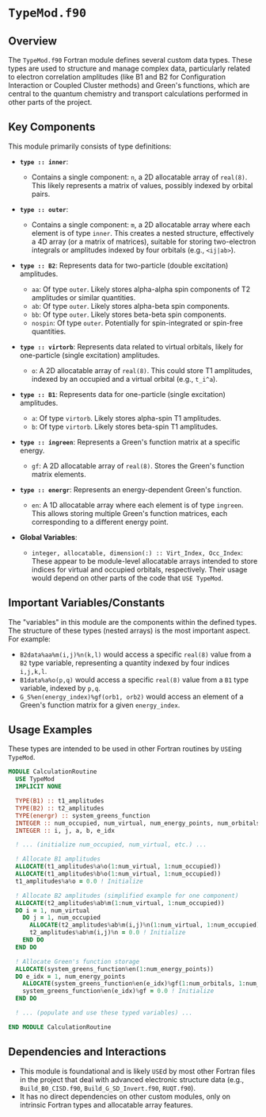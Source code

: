 # `TypeMod.f90`

## Overview

The `TypeMod.f90` Fortran module defines several custom data types. These types are used to structure and manage complex data, particularly related to electron correlation amplitudes (like B1 and B2 for Configuration Interaction or Coupled Cluster methods) and Green's functions, which are central to the quantum chemistry and transport calculations performed in other parts of the project.

## Key Components

This module primarily consists of type definitions:

-   **`type :: inner`**:
    -   Contains a single component: `n`, a 2D allocatable array of `real(8)`. This likely represents a matrix of values, possibly indexed by orbital pairs.

-   **`type :: outer`**:
    -   Contains a single component: `m`, a 2D allocatable array where each element is of type `inner`. This creates a nested structure, effectively a 4D array (or a matrix of matrices), suitable for storing two-electron integrals or amplitudes indexed by four orbitals (e.g., `<ij|ab>`).

-   **`type :: B2`**: Represents data for two-particle (double excitation) amplitudes.
    -   `aa`: Of type `outer`. Likely stores alpha-alpha spin components of T2 amplitudes or similar quantities.
    -   `ab`: Of type `outer`. Likely stores alpha-beta spin components.
    -   `bb`: Of type `outer`. Likely stores beta-beta spin components.
    -   `nospin`: Of type `outer`. Potentially for spin-integrated or spin-free quantities.

-   **`type :: virtorb`**: Represents data related to virtual orbitals, likely for one-particle (single excitation) amplitudes.
    -   `o`: A 2D allocatable array of `real(8)`. This could store T1 amplitudes, indexed by an occupied and a virtual orbital (e.g., `t_i^a`).

-   **`type :: B1`**: Represents data for one-particle (single excitation) amplitudes.
    -   `a`: Of type `virtorb`. Likely stores alpha-spin T1 amplitudes.
    -   `b`: Of type `virtorb`. Likely stores beta-spin T1 amplitudes.

-   **`type :: ingreen`**: Represents a Green's function matrix at a specific energy.
    -   `gf`: A 2D allocatable array of `real(8)`. Stores the Green's function matrix elements.

-   **`type :: energr`**: Represents an energy-dependent Green's function.
    -   `en`: A 1D allocatable array where each element is of type `ingreen`. This allows storing multiple Green's function matrices, each corresponding to a different energy point.

-   **Global Variables**:
    -   `integer, allocatable, dimension(:) :: Virt_Index, Occ_Index`: These appear to be module-level allocatable arrays intended to store indices for virtual and occupied orbitals, respectively. Their usage would depend on other parts of the code that `USE TypeMod`.

## Important Variables/Constants

The "variables" in this module are the components within the defined types. The structure of these types (nested arrays) is the most important aspect. For example:
-   `B2data%aa%m(i,j)%n(k,l)` would access a specific `real(8)` value from a `B2` type variable, representing a quantity indexed by four indices `i,j,k,l`.
-   `B1data%a%o(p,q)` would access a specific `real(8)` value from a `B1` type variable, indexed by `p,q`.
-   `G_S%en(energy_index)%gf(orb1, orb2)` would access an element of a Green's function matrix for a given `energy_index`.

## Usage Examples

These types are intended to be used in other Fortran routines by `USE`ing `TypeMod`.

```fortran
MODULE CalculationRoutine
  USE TypeMod
  IMPLICIT NONE

  TYPE(B1) :: t1_amplitudes
  TYPE(B2) :: t2_amplitudes
  TYPE(energr) :: system_greens_function
  INTEGER :: num_occupied, num_virtual, num_energy_points, num_orbitals
  INTEGER :: i, j, a, b, e_idx

  ! ... (initialize num_occupied, num_virtual, etc.) ...

  ! Allocate B1 amplitudes
  ALLOCATE(t1_amplitudes%a%o(1:num_virtual, 1:num_occupied))
  ALLOCATE(t1_amplitudes%b%o(1:num_virtual, 1:num_occupied))
  t1_amplitudes%a%o = 0.0 ! Initialize

  ! Allocate B2 amplitudes (simplified example for one component)
  ALLOCATE(t2_amplitudes%ab%m(1:num_virtual, 1:num_occupied))
  DO i = 1, num_virtual
    DO j = 1, num_occupied
      ALLOCATE(t2_amplitudes%ab%m(i,j)%n(1:num_virtual, 1:num_occupied))
      t2_amplitudes%ab%m(i,j)%n = 0.0 ! Initialize
    END DO
  END DO

  ! Allocate Green's function storage
  ALLOCATE(system_greens_function%en(1:num_energy_points))
  DO e_idx = 1, num_energy_points
    ALLOCATE(system_greens_function%en(e_idx)%gf(1:num_orbitals, 1:num_orbitals))
    system_greens_function%en(e_idx)%gf = 0.0 ! Initialize
  END DO

  ! ... (populate and use these typed variables) ...

END MODULE CalculationRoutine
```

## Dependencies and Interactions

-   This module is foundational and is likely `USE`d by most other Fortran files in the project that deal with advanced electronic structure data (e.g., `Build_B0_CISD.f90`, `Build_G_SD_Invert.f90`, `RUQT.f90`).
-   It has no direct dependencies on other custom modules, only on intrinsic Fortran types and allocatable array features.
```
